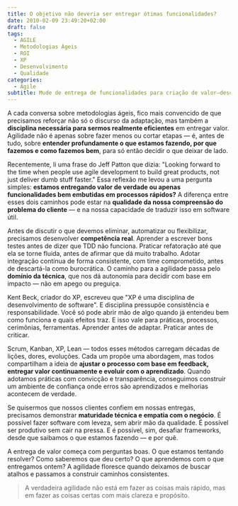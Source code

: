 ```yaml
---
title: O objetivo não deveria ser entregar ótimas funcionalidades?
date: 2010-02-09 23:49:20+02:00
draft: false
tags:
  - AGILE
  - Metodologias Ágeis
  - ROI
  - XP
  - Desenvolvimento
  - Qualidade
categories:
  - Agile
subtitle: Mude de entrega de funcionalidades para criação de valor—descubra como focar em resultados do usuário ao invés de funcionalidade polida leva a software mais significativo que verdadeiramente serve as necessidades das pessoas
---
```


A cada conversa sobre metodologias ágeis, fico mais convencido de que precisamos reforçar não só o discurso da adaptação, mas também a **disciplina necessária para sermos realmente eficientes** em entregar valor. Agilidade não é apenas sobre fazer menos ou cortar etapas — é, antes de tudo, sobre **entender profundamente o que estamos fazendo, por que fazemos e como fazemos bem**, para só então decidir o que deixar de lado.

Recentemente, li uma frase do Jeff Patton que dizia: "Looking forward to the time when people use agile development to build great products, not just deliver dumb stuff faster." Essa reflexão me levou a uma pergunta simples: **estamos entregando valor de verdade ou apenas funcionalidades bem embutidas em processos rápidos?** A diferença entre esses dois caminhos pode estar na **qualidade da nossa compreensão do problema do cliente** — e na nossa capacidade de traduzir isso em software útil.

Antes de discutir o que devemos eliminar, automatizar ou flexibilizar, precisamos desenvolver **competência real**. Aprender a escrever bons testes antes de dizer que TDD não funciona. Praticar refatoração até que ela se torne fluida, antes de afirmar que dá muito trabalho. Adotar integração contínua de forma consistente, com time comprometido, antes de descartá-la como burocrática. O caminho para a agilidade passa pelo **domínio da técnica**, que nos dá autonomia para decidir com base em impacto — não em apego ou preguiça.

Kent Beck, criador do XP, escreveu que "XP é uma disciplina de desenvolvimento de software". E disciplina pressupõe consistência e responsabilidade. Você só pode abrir mão de algo quando já entendeu bem como funciona e quais efeitos traz. E isso vale para práticas, processos, cerimônias, ferramentas. Aprender antes de adaptar. Praticar antes de criticar.

Scrum, Kanban, XP, Lean — todos esses métodos carregam décadas de lições, dores, evoluções. Cada um propõe uma abordagem, mas todos compartilham a ideia de **ajustar o processo com base em feedback, entregar valor continuamente e evoluir com o aprendizado**. Quando adotamos práticas com convicção e transparência, conseguimos construir um ambiente de confiança onde erros são aprendizados e melhorias acontecem de verdade.

Se quisermos que nossos clientes confiem em nossas entregas, precisamos demonstrar **maturidade técnica e empatia com o negócio**. É possível fazer software com leveza, sem abrir mão da qualidade. É possível ser produtivo sem cair na pressa. E é possível, sim, desafiar frameworks, desde que saibamos o que estamos fazendo — e por quê.

A entrega de valor começa com perguntas boas. O que estamos tentando resolver? Como saberemos que deu certo? O que aprendemos com o que entregamos ontem? A agilidade floresce quando deixamos de buscar atalhos e passamos a construir caminhos consistentes.

> A verdadeira agilidade não está em fazer as coisas mais rápido, mas em fazer as coisas certas com mais clareza e propósito.
